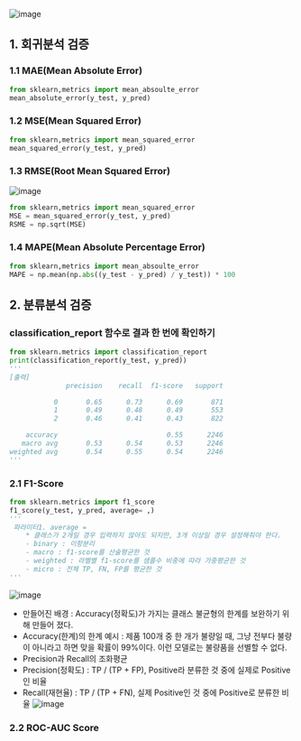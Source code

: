 ![image](https://github.com/user-attachments/assets/075038ec-cc48-42af-988d-8bdfca3a221e)

## 1. 회귀분석 검증
### 1.1 MAE(Mean Absolute Error)
```Python
from sklearn,metrics import mean_absoulte_error
mean_absolute_error(y_test, y_pred)
```
### 1.2 MSE(Mean Squared Error)
```Python
from sklearn,metrics import mean_squared_error
mean_squared_error(y_test, y_pred)
```

### 1.3 RMSE(Root Mean Squared Error)
  ![image](https://github.com/user-attachments/assets/d23e29d1-8e70-459b-beab-0dc8213f1ecb)
```Python
from sklearn,metrics import mean_squared_error
MSE = mean_squared_error(y_test, y_pred)
RSME = np.sqrt(MSE)
```

### 1.4 MAPE(Mean Absolute Percentage Error)
```Python
from sklearn,metrics import mean_absoulte_error
MAPE = np.mean(np.abs((y_test - y_pred) / y_test)) * 100 
```




## 2. 분류분석 검증
### classification_report 함수로 결과 한 번에 확인하기
```Python
from sklearn.metrics import classification_report
print(classification_report(y_test, y_pred))
'''
[출력]
              precision    recall  f1-score   support

           0       0.65      0.73      0.69       871
           1       0.49      0.48      0.49       553
           2       0.46      0.41      0.43       822

    accuracy                           0.55      2246
   macro avg       0.53      0.54      0.53      2246
weighted avg       0.54      0.55      0.54      2246
'''
```


### 2.1 F1-Score
```Python
from sklearn.metrics import f1_score
f1_score(y_test, y_pred, average= ,)
''' 
 파라미터1. average =
    * 클래스가 2개일 경우 입력하지 않아도 되지만, 3개 이상일 경우 설정해줘야 한다.
    - binary : 이항분리
    - macro : f1-score를 산술평균한 것
    - weighted : 라벨별 f1-score를 샘플수 비중에 따라 가중평균한 것
    - micro : 전체 TP, FN, FP를 평균한 것
'''
```

  ![image](https://github.com/user-attachments/assets/d012c77e-be7d-49eb-9918-13cde339ac34)
  - 만들어진 배경 : Accuracy(정확도)가 가지는 클래스 불균형의 한계를 보완하기 위해 만들어 졌다.
  - Accuracy(한계)의 한계 예시 : 제품 100개 중 한 개가 불량일 때, 그냥 전부다 불량이 아니라고 하면 맞을 확률이 99%이다. 이런 모델로는 불량품을 선별할 수 없다.
  - Precision과 Recall의 조화평균
  - Precision(정확도) : TP / (TP + FP), Positive라 분류한 것 중에 실제로 Positive인 비율
  - Recall(재현율) : TP / (TP + FN), 실제 Positive인 것 중에 Positive로 분류한 비율
  ![image](https://github.com/user-attachments/assets/0174bdf9-b5c8-43e3-826a-81a89244da72)

### 2.2 ROC-AUC Score
